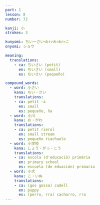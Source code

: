 ```yaml
---
part: 1
lesson: 8
number: 72

kanji: 小
strokes: 3

kunyomi: ちいーさい<br>お<br>こ
onyomi: ショウ

meaning:
  translations:
    - ca: ちいさい (petit)
      en: ちいさい (small)
      es: ちいさい (pequeño)

compound_words:
  - word: 小さい
    kana: ちい・さい
    translations:
    - ca: petit -a
      en: small
      es: pequeño, ña
  - word: 小川
    kana: お・がわ
    translations:
    - ca: petit rierol
      en: small stream
      es: pequeño riachuelo
  - word: 小学校
    kana: しょう・がっ・こう
    translations:
    - ca: escola (d'educació) primària
      en: primary school
      es: escuela (de eduación) primaria
  - word: 小犬
    kana: こ・いぬ
    translations:
    - ca: (gos gossa) cadell
      en: puppy
      es: (perro, rra) cachorro, rra
---
```

